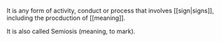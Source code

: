 It is any form of activity, conduct or process that involves [[sign|signs]], including the procduction of [[meaning]].

It is also called Semiosis (meaning, to mark).